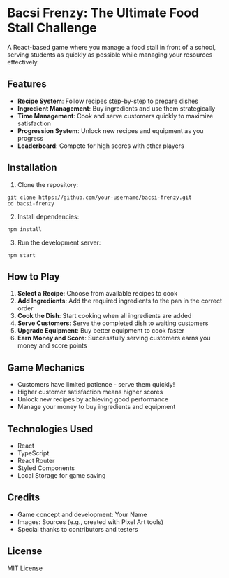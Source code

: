 # Bacsi Frenzy: The Ultimate Food Stall Challenge

A React-based game where you manage a food stall in front of a school, serving students as quickly as possible while managing your resources effectively.

## Features

- **Recipe System**: Follow recipes step-by-step to prepare dishes
- **Ingredient Management**: Buy ingredients and use them strategically
- **Time Management**: Cook and serve customers quickly to maximize satisfaction
- **Progression System**: Unlock new recipes and equipment as you progress
- **Leaderboard**: Compete for high scores with other players

## Installation

1. Clone the repository:
```
git clone https://github.com/your-username/bacsi-frenzy.git
cd bacsi-frenzy
```

2. Install dependencies:
```
npm install
```

3. Run the development server:
```
npm start
```

## How to Play

1. **Select a Recipe**: Choose from available recipes to cook
2. **Add Ingredients**: Add the required ingredients to the pan in the correct order
3. **Cook the Dish**: Start cooking when all ingredients are added
4. **Serve Customers**: Serve the completed dish to waiting customers
5. **Upgrade Equipment**: Buy better equipment to cook faster
6. **Earn Money and Score**: Successfully serving customers earns you money and score points

## Game Mechanics

- Customers have limited patience - serve them quickly!
- Higher customer satisfaction means higher scores
- Unlock new recipes by achieving good performance
- Manage your money to buy ingredients and equipment

## Technologies Used

- React
- TypeScript
- React Router
- Styled Components
- Local Storage for game saving

## Credits

- Game concept and development: Your Name
- Images: Sources (e.g., created with Pixel Art tools)
- Special thanks to contributors and testers

## License

MIT License
